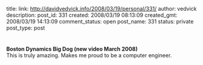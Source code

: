 title: 
link: http://davidvedvick.info/2008/03/19/personal/331/
author: vedvick
description: 
post_id: 331
created: 2008/03/19 08:13:09
created_gmt: 2008/03/19 14:13:09
comment_status: open
post_name: 331
status: private
post_type: post

# 

**Boston Dynamics Big Dog (new video March 2008)**   
This is truly amazing. Makes me proud to be a computer engineer.